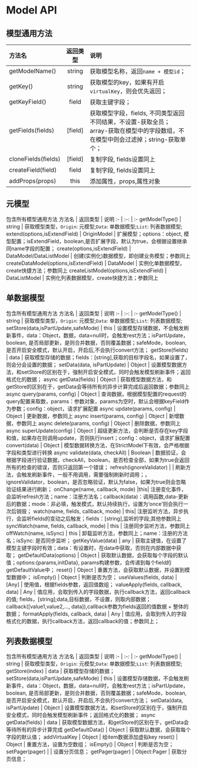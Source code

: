 # Model API

## 模型通用方法
方法名 | 返回类型 | 说明
:- | :-: | :- 
getModelName() | string | 获取模型名称，返回`name + 模型id`；
getKey() | string | 获取模型的key，如果有开启`virtualKey`，则会优先返回；
getKeyField() | field | 获取主键字段；
getFields(fields) | [field] | 获取模型字段，fields, 不同类型返回不同结果，不设置-获取全员；array-获取在模型中的字段数组，不在模型中则会过滤掉；string-获取单个；
cloneFields(fields) | [field] | 复制字段, fields设置同上
createField(field) | field | 复制字段, fields设置同上
addProps(props) | this | 添加属性，props,属性对象

## 元模型
包含所有模型通用方法
方法名 | 返回类型 | 说明
:- | :-: | :- 
getModelType() | string | 获取模型类型，`Origin`: 元模型;`Data`: 单数据模型;`List`: 列表数据模型;
extend(options,isExtendField) | OriginModel | 扩展模型；options：object, 模型配置；isExtendField，boolean,是否扩展字段，默认为true，会根据设置继承同name字段的配置；
create(options,isExtendField) | DataModel/DataListModel | 创建(实例化)数据模型，即创建业务模型；参数同上
createDataModel(options,isExtendField) | DataModel | 实例化单数据模型，create快捷方法；参数同上
createListModel(options,isExtendField) | DataListModel | 实例化列表数据模型，create快捷方法；参数同上

## 单数据模型
包含所有模型通用方法
方法名 | 返回类型 | 说明
:- | :-: | :- 
getModelType() | string | 获取模型类型，`Origin`: 元模型;`Data`: 单数据模型;`List`: 列表数据模型;
setStore(data,isPartUpdate,safeMode) | this | 设置模型存储数据，不会触发刷新事件，data：Object，数据，data=null时，会触发rest方法；isPartUpdate，boolean, 是否局部更新，是则合并数据，否则覆盖数据；safeMode，boolean,是否开启安全模式，默认开启，开启后,不会执行convert方法；
getStore(fields) | data | 获取模型存储的数据；fields：[string],获取的目标字段名，如果设置了，则会分会设置的数据；
setData(data, isPartUpdate) | Object | 设置模型数据方法，和setStore的区别在于，强制开启安全模式，同时会触发模型刷新事件；返回格式化的数据；
async getData(fields) | Object | 获取模型数据方法，和getStore的区别在于，getData会等待所有的异步计算完成后返回数据；参数同上
async query(params, config) | Object | 查询数据，根据模型配置的request的query配置来取数，params：参数对象，params为空时，默认会根据keyField作为参数；config：object，请求扩展配置
async update(params, config) | Object | 更新数据，参数同上
async insert(params, config) | Object | 新增数据，参数同上
async delete(params, config) | Object | 删除数据，参数同上
async superUpdate(config) | Object | 超级更新方法，会判断是否存在key字段和值，如果存在则调用update，否则执行insert；config：object，请求扩展配置
convert(data) | Object | 模型数据转换方法，在StrictModel下有效，会严格根据字段和类型进行转换
async validate(data, checkAll) | Boolean | 数据验证，会根据字段进行验证数据，checkAll，boolean，是否检查全部，如果为true会返回所有的检查的错误，否则只返回第一个错误；
refresh(ignoreValidator) | | 刷新方法，会触发刷新事件，一般不用调用，需要强制刷新时调用；，ignoreValidator，boolean，是否忽略验证，默认为false，如果为true则会忽略验证结果进行刷新；
onChange(name, callback, mode) |this| 注册变化事件，会监听refresh方法；name：注册方法名；callback(data)：调用函数,data-更新后的数据；mode：非必填，触发模式，默认持续执行，设置为‘once’则会执行一次后销毁；
watch(name, fields, callback, mode) | this| 注册监听方法，异步执行，会监听fields的变动之后触发；fields：[string],监听的字段;其他参数同上
syncWatch(name, fields, callback, mode) | this | 注册同步监听方法，参数同上
offWatch(name, isSync) | this | 卸载监听方法，参数同上；name：注册的方法名；isSync: 是否同步监听；
getKeyValue(data) | any | 获取主键值，在设置了模型主键字段时有效；data：有设置时，在data中获取，否则在内部数据中获取；
getDefaultData(options) | Object | 获取默认数据，会获取每个字段的默认值；options:{params,initData}, params构建参数，会传递到每个field的getDefaultValue中；
reset() | Object | 重置方法，会获取默认数据，并设置到模型数据中；
isEmpty() | Object | 判断是否为空；
useValues(fields, data) | [Any] | 使用值，根据fields参数，返回值数组；
valueApply(fields, callback, data) | Any | 值应用，会取到传入的字段数据，执行callback方法，返回callback的值; fields，[string];data,目标数据，不设置，则取内部数据；callback([value1,value2,..., data]),callback参数为fields返回的值数据 + 整体的数据；
formatApply(fields, callback, data) | Any | 值应用，会取到传入的字段格式化的数据，执行callback方法，返回callback的值；参数同上；

## 列表数据模型
包含所有模型通用方法
方法名 | 返回类型 | 说明
:- | :-: | :- 
getModelType() | string | 获取模型类型，`Origin`: 元模型;`Data`: 单数据模型;`List`: 列表数据模型;
getStore(index) | data | 获取模型存储的数据；
setStore(data,isPartUpdate,safeMode) | this | 设置模型存储数据，不会触发刷新事件，data：Object，数据，data=null时，会触发rest方法；isPartUpdate，boolean, 是否局部更新，是则合并数据，否则覆盖数据；safeMode，boolean,是否开启安全模式，默认开启，开启后,不会执行convert方法；
setData(data, isPartUpdate) | Object | 设置模型数据方法，和setStore的区别在于，强制开启安全模式，同时会触发模型刷新事件；返回格式化的数据；
async getData(fields) | data | 获取模型数据方法，和getStore的区别在于，getData会等待所有的异步计算完成
getDefaultData() | Object | 获取默认数据，会获取每个字段的默认值；
addVirtualKey | Object | 给item数据添加虚拟key
reset() | Object | 重置方法，设置为空数组；
isEmpty() | Object | 判断是否为空；
setPager(pager) |  | 设置分页信息；
getPager(pager) | Object:Pager | 获取分页信息；


